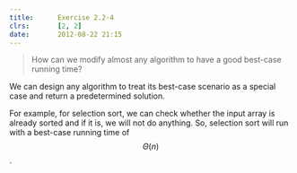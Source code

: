 ```yaml
---
title:      Exercise 2.2-4
clrs:       [2, 2]
date:       2012-08-22 21:15
---
```


>How can we modify almost any algorithm to have a good best-case running time?

We can design any algorithm to treat its best-case scenario as a special case and return a predetermined solution.

For example, for selection sort, we can check whether the input array is already sorted and if it is, we will not do anything. So, selection sort will run with a best-case running time of $$\Theta(n)$$.